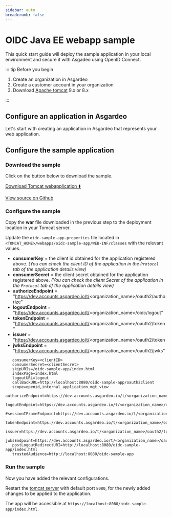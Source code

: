 ```yaml
---
sidebar: auto
breadcrumb: false
---
```


# OIDC Java EE webapp sample

This quick start guide will deploy the sample application in your local environment and secure it with Asgadeo using OpenID Connect.

::: tip Before you begin

1. Create an organization in Asgardeo
2. Create a customer account in your organization
3. Download [Apache tomcat](https://tomcat.apache.org/tomcat-9.0-doc/) 9.x or 8.x

:::

## Configure an application in Asgardeo


Let's start with creating an application in Asgardeo that represents your web application.

<CommonGuide guide='guides/fragments/configure-web-app-oidc-in-asgardeo.md'/>


## Configure the sample application

### Download the sample

Click on the button below to download the sample.

[Download Tomcat webapplication :arrow_down:](https://github.com/asgardeo/asgardeo-tomcat-oidc-agent/releases/latest/download/oidc-sample-app.war)

[View source on Github](https://github.com/asgardeo/asgardeo-tomcat-oidc-agent/tree/master/io.asgardeo.tomcat.oidc.sample)

### Configure the sample

Copy the **war** file downloaded in the previous step to the deployment location in your Tomcat server.

Update the `oidc-sample-app.properties` file located in `<TOMCAT_HOME>/webapps/oidc-sample-app/WEB-INF/classes` with the relevant values.

- **consumerKey** = the client id obtained for the application registered above. _(You can check the client ID of the application in the `Protocol` tab of the application details view)_
- **consumerSecret** = the client secret obtained for the application registered above. _(You can check the client Secret of the application in the `Protocol` tab of the application details view)_
- **authorizeEndpoint** = "https://dev.accounts.asgardeo.io/t/<organization_name>/oauth2/authorize"
- **logoutEndpoint** = "https://dev.accounts.asgardeo.io/t/<organization_name>/oidc/logout"
- **tokenEndpoint** = "https://dev.accounts.asgardeo.io/t/<organization_name>/oauth2/token"
- **issuer** = "https://dev.accounts.asgardeo.io/t/<organization_name>/oauth2/token
- **jwksEndpoint** = "https://dev.accounts.asgardeo.io/t/<organization_name>/oauth2/jwks"


``` 
   consumerKey=<clientID>
   consumerSecret=<clientSecret>
   skipURIs=/oidc-sample-app/index.html
   indexPage=index.html
   logoutURL=logout
   callBackURL=http://localhost:8080/oidc-sample-app/oauth2client
   scope=openid,internal_application_mgt_view
   authorizeEndpoint=https://dev.accounts.asgardeo.io/t/<organization_name>/oauth2/authorize
   logoutEndpoint=https://dev.accounts.asgardeo.io/t/<organization_name>/oidc/logout
   #sessionIFrameEndpoint=https://dev.accounts.asgardeo.io/t/<organization_name>/oidc/checksession
   tokenEndpoint=https://dev.accounts.asgardeo.io/t/<organization_name>/oauth2/token
   issuer=https://dev.accounts.asgardeo.io/t/<organization_name>/oauth2/token
   jwksEndpoint=https://dev.accounts.asgardeo.io/t/<organization_name>/oauth2/jwks
   postLogoutRedirectURI=http://localhost:8080/oidc-sample-app/index.html
   trustedAudience=http://localhost:8080/oidc-sample-app
```

### Run the sample

Now you have added the relevant configurations.

Restart the [tomcat server](https://tomcat.apache.org/tomcat-9.0-doc/setup.html) with default port `8080`, for the newly added changes to be applied to the application.

The app will be accessible at `https://localhost:8080/oidc-sample-app/index.html`.

